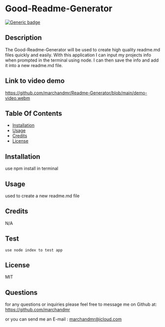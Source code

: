 # Good-Readme-Generator  

  [![Generic badge](https://img.shields.io/badge/License-MIT-<COLOR>.svg)](https://shields.io/)

  ##  Description
  
   The Good-Readme-Generator will be used to create high quality readme.md files quickly and easily. With this application I can input my projects info when prompted in the terminal using node. I can then save the info and add it into a new readme.md file.

  ## Link to video demo
  
  https://github.com/marchandmr/Readme-Generator/blob/main/demo-video.webm

  ## Table Of Contents

  * [Installation](#installation)
  * [Usage](#usage)
  * [Credits](#credits)
  * [License](#license)

  ## Installation

  use npm install in terminal

  ## Usage

  used to create a new readme.md file

  ## Credits

   N/A

  ## Test

    use node index to test app

  ## License

  MIT

## Questions

  for any questions or inquiries  please feel free to message me on Github at: https://github.com/marchandmr

  or you can send me an E-mail :  marchandmr@icloud.com

 

 
